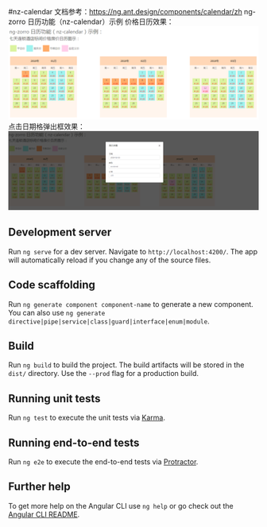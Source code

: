 #nz-calendar
文档参考：https://ng.ant.design/components/calendar/zh
ng-zorro 日历功能（nz-calendar）示例
价格日历效果：
![Image text](https://raw.githubusercontent.com/dodobelieve/nz-calendar-demo/master/src/assets/img/main.png)
点击日期格弹出框效果：
![Image text](https://raw.githubusercontent.com/dodobelieve/nz-calendar-demo/master/src/assets/img/detail.png)

## Development server

Run `ng serve` for a dev server. Navigate to `http://localhost:4200/`. The app will automatically reload if you change any of the source files.

## Code scaffolding

Run `ng generate component component-name` to generate a new component. You can also use `ng generate directive|pipe|service|class|guard|interface|enum|module`.

## Build

Run `ng build` to build the project. The build artifacts will be stored in the `dist/` directory. Use the `--prod` flag for a production build.

## Running unit tests

Run `ng test` to execute the unit tests via [Karma](https://karma-runner.github.io).

## Running end-to-end tests

Run `ng e2e` to execute the end-to-end tests via [Protractor](http://www.protractortest.org/).

## Further help

To get more help on the Angular CLI use `ng help` or go check out the [Angular CLI README](https://github.com/angular/angular-cli/blob/master/README.md).
